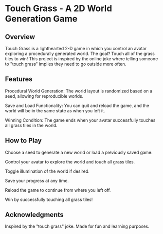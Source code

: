 # Touch Grass - A 2D World Generation Game

## Overview

Touch Grass is a lighthearted 2-D game in which you control an avatar exploring a procedurally generated world. The goal? Touch all of the grass tiles to win! This project is inspired by the online joke where telling someone to "touch grass" implies they need to go outside more often.

## Features

Procedural World Generation: The world layout is randomized based on a seed, allowing for reproducible worlds.

Save and Load Functionality: You can quit and reload the game, and the world will be in the same state as when you left it.

Winning Condition: The game ends when your avatar successfully touches all grass tiles in the world.

## How to Play

Choose a seed to generate a new world or load a previously saved game.

Control your avatar to explore the world and touch all grass tiles.

Toggle illumination of the world if desired.

Save your progress at any time.

Reload the game to continue from where you left off.

Win by successfully touching all grass tiles!

## Acknowledgments

Inspired by the "touch grass" joke. Made for fun and learning purposes.
